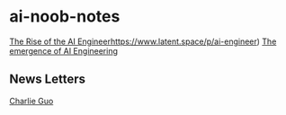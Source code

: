 # ai-noob-notes

[The Rise of the AI Engineer](https://www.latent.space/p/ai-engineer)https://www.latent.space/p/ai-engineer)
[The emergence of AI Engineering](https://www.ignorance.ai/p/becoming-an-ai-engineer)


## News Letters

[Charlie Guo]([url](https://substack.com/@charlieguo)https://substack.com/@charlieguo)

